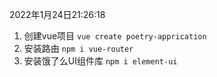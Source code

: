 

2022年1月24日21:26:18

1. 创建vue项目  ``vue create poetry-apprication``
2. 安装路由 ``npm i vue-router`` 
2. 安装饿了么UI组件库 ``npm i element-ui`` 

